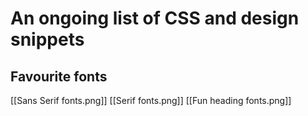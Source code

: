# An ongoing list of CSS and design snippets
## Favourite fonts
[[Sans Serif fonts.png]]
[[Serif fonts.png]]
[[Fun heading fonts.png]]